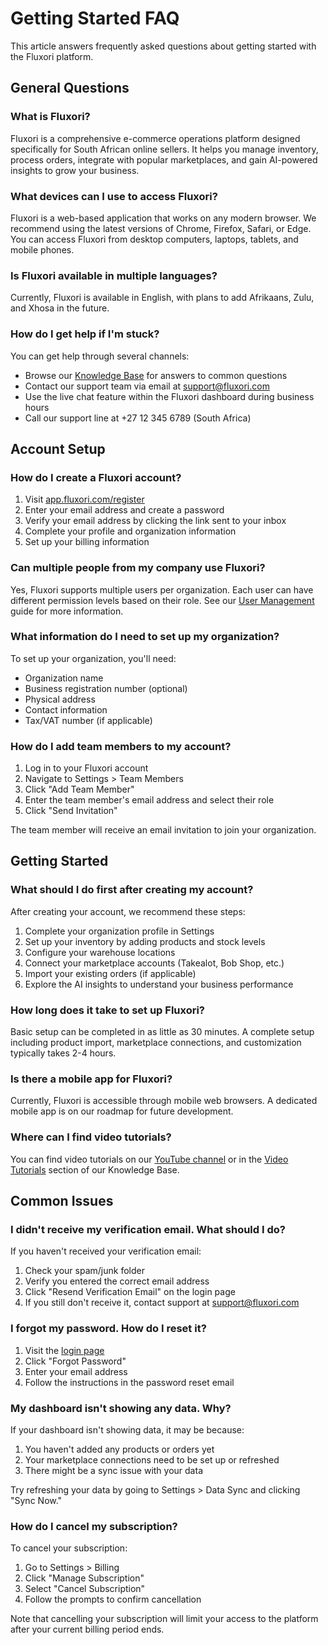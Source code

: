 # Getting Started FAQ

This article answers frequently asked questions about getting started with the Fluxori platform.

## General Questions

### What is Fluxori?

Fluxori is a comprehensive e-commerce operations platform designed specifically for South African online sellers. It helps you manage inventory, process orders, integrate with popular marketplaces, and gain AI-powered insights to grow your business.

### What devices can I use to access Fluxori?

Fluxori is a web-based application that works on any modern browser. We recommend using the latest versions of Chrome, Firefox, Safari, or Edge. You can access Fluxori from desktop computers, laptops, tablets, and mobile phones.

### Is Fluxori available in multiple languages?

Currently, Fluxori is available in English, with plans to add Afrikaans, Zulu, and Xhosa in the future.

### How do I get help if I'm stuck?

You can get help through several channels:

- Browse our [Knowledge Base](../index.md) for answers to common questions
- Contact our support team via email at support@fluxori.com
- Use the live chat feature within the Fluxori dashboard during business hours
- Call our support line at +27 12 345 6789 (South Africa)

## Account Setup

### How do I create a Fluxori account?

1. Visit [app.fluxori.com/register](https://app.fluxori.com/register)
2. Enter your email address and create a password
3. Verify your email address by clicking the link sent to your inbox
4. Complete your profile and organization information
5. Set up your billing information

### Can multiple people from my company use Fluxori?

Yes, Fluxori supports multiple users per organization. Each user can have different permission levels based on their role. See our [User Management](../account/user-management.md) guide for more information.

### What information do I need to set up my organization?

To set up your organization, you'll need:

- Organization name
- Business registration number (optional)
- Physical address
- Contact information
- Tax/VAT number (if applicable)

### How do I add team members to my account?

1. Log in to your Fluxori account
2. Navigate to Settings > Team Members
3. Click "Add Team Member"
4. Enter the team member's email address and select their role
5. Click "Send Invitation"

The team member will receive an email invitation to join your organization.

## Getting Started

### What should I do first after creating my account?

After creating your account, we recommend these steps:

1. Complete your organization profile in Settings
2. Set up your inventory by adding products and stock levels
3. Configure your warehouse locations
4. Connect your marketplace accounts (Takealot, Bob Shop, etc.)
5. Import your existing orders (if applicable)
6. Explore the AI insights to understand your business performance

### How long does it take to set up Fluxori?

Basic setup can be completed in as little as 30 minutes. A complete setup including product import, marketplace connections, and customization typically takes 2-4 hours.

### Is there a mobile app for Fluxori?

Currently, Fluxori is accessible through mobile web browsers. A dedicated mobile app is on our roadmap for future development.

### Where can I find video tutorials?

You can find video tutorials on our [YouTube channel](https://youtube.com/fluxori) or in the [Video Tutorials](video-tutorials.md) section of our Knowledge Base.

## Common Issues

### I didn't receive my verification email. What should I do?

If you haven't received your verification email:

1. Check your spam/junk folder
2. Verify you entered the correct email address
3. Click "Resend Verification Email" on the login page
4. If you still don't receive it, contact support at support@fluxori.com

### I forgot my password. How do I reset it?

1. Visit the [login page](https://app.fluxori.com/login)
2. Click "Forgot Password"
3. Enter your email address
4. Follow the instructions in the password reset email

### My dashboard isn't showing any data. Why?

If your dashboard isn't showing data, it may be because:

1. You haven't added any products or orders yet
2. Your marketplace connections need to be set up or refreshed
3. There might be a sync issue with your data

Try refreshing your data by going to Settings > Data Sync and clicking "Sync Now."

### How do I cancel my subscription?

To cancel your subscription:

1. Go to Settings > Billing
2. Click "Manage Subscription"
3. Select "Cancel Subscription"
4. Follow the prompts to confirm cancellation

Note that cancelling your subscription will limit your access to the platform after your current billing period ends.
